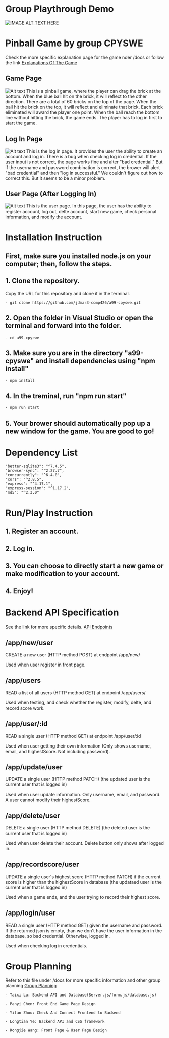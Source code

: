 # Group Playthrough Demo

[![IMAGE ALT TEXT HERE](https://img.youtube.com/vi/LOqO35ayVcM/0.jpg)](https://www.youtube.com/watch?v=LOqO35ayVcM)

# Pinball Game by group CPYSWE

Check the more specific explanation page for the game nder /docs or follow the link
[Explanations Of The Game](/docs/explanations.md)

## Game Page

![Alt text](/images/gamePage.PNG "Game Page")
This is a pinball game, where the player can drag the brick at the bottom. When the blue ball hit on the brick, it will reflect to the other direction. There are a total of 60 bricks on the top of the page. When the ball hit the brick on the top, it will reflect and eliminate that brick. Each brick eliminated will award the player one point. When the ball reach the bottom line without hitting the brick, the game ends. The player has to log in first to start the game.

## Log In Page

![Alt text](/images/login.PNG "Log In Page")
This is the log in page. It provides the user the ability to create an account and log in. There is a bug when checking log in credential. If the user input is not correct, the page works fine and alter "bad credential." But if the username and password combination is correct, the brower will alert "bad credential" and then "log in successful." We couldn't figure out how to correct this. But it seems to be a minor problem. 

## User Page (After Logging In)

![Alt text](/images/userPage.PNG "User Page")
This is the user page. In this page, the user has the ability to register account, log out, delte account, start new game, check personal information, and modify the account. 

# Installation Instruction

## First, make sure you installed node.js on your computer; then, follow the steps.

## 1. Clone the repository.
Copy the URL for this repository and clone it in the terminal.

    - git clone https://github.com/jdmar3-comp426/a99-cpyswe.git

## 2. Open the folder in Visual Studio or open the terminal and forward into the folder.
    - cd a99-cpyswe

## 3. Make sure you are in the directory "a99-cpyswe" and install dependencies using "npm install"
    - npm install

## 4. In the treminal, run "npm run start"
    - npm run start

## 5. Your brower should automatically pop up a new window for the game. You are good to go!

# Dependency List

    "better-sqlite3": "^7.4.5",
    "browser-sync": "^2.27.7",
    "concurrently": "^6.4.0",
    "cors": "^2.8.5",
    "express": "^4.17.1",
    "express-session": "^1.17.2",
    "md5": "^2.3.0"

# Run/Play Instruction

## 1. Register an account.

## 2. Log in.

## 3. You can choose to directly start a new game or make modification to your account. 

## 4. Enjoy!

# Backend API Specification
See the link for more specific details. [API Endpoints](/docs/endpoint.md)

## /app/new/user
CREATE a new user (HTTP method POST) at endpoint /app/new/

Used when user register in front page.

## /app/users
READ a list of all users (HTTP method GET) at endpoint /app/users/

Used when testing, and check whether the register, modify, delte, and record score work.

## /app/user/:id
READ a single user (HTTP method GET) at endpoint /app/user/:id

Used when user getting their own information (Only shows username, email, and highestScore. Not including password).

## /app/update/user
UPDATE a single user (HTTP method PATCH) (the updated user is the current user that is logged in)

Used when user update information. Only username, email, and password. A user cannot modify their highestScore.

## /app/delete/user
DELETE a single user (HTTP method DELETE) (the deleted user is the current user that is logged in)

Used when user delete their account. Delete button only shows after logged in.

## /app/recordscore/user
UPDATE a single user's highest score (HTTP method PATCH) if the current score is higher than the highestScore in database (the updataed user is the current user that is logged in)

Used when a game ends, and the user trying to record their highest score.

## /app/login/user
READ a single user (HTTP method GET) given the username and password. If the returned json is empty, than we don't have the user information in the database, so bad credential. Otherwise, logged in.

Used when checking log in credentials.

# Group Planning 

Refer to this file under /docs for more specific information and other group planning [Group Planning](/docs/planning.md)

    - Taixi Lu: Backend API and Database(Server.js/form.js/database.js)

    - Panyi Chen: Front End Game Page Design

    - Yifan Zhou: Check And Connect Frontend to Backend 

    - Longtian Ye: Backend API and CSS framework

    - Rongjie Wang: Front Page & User Page Design


